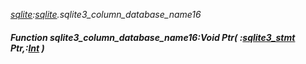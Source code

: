 _[sqlite](../../modules/sqlite/sqlite-module.md):[sqlite](../../modules/sqlite/sqlite-module.md).sqlite3\_column\_database\_name16_
##### Function sqlite3\_column\_database\_name16:Void Ptr( :[sqlite3_stmt](../../modules/sqlite/sqlite-sqlite3_stmt.md) Ptr,:[Int](../../modules/wonkey/wonkey-types-int.md) )
